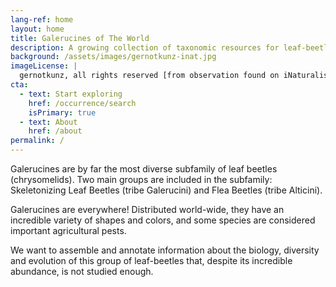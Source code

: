 ```yaml
---
lang-ref: home
layout: home
title: Galerucines of The World
description: A growing collection of taxonomic resources for leaf-beetles included in the Galerucinae subfamily (Galerucini + Alticini).
background: /assets/images/gernotkunz-inat.jpg
imageLicense: |
  gernotkunz, all rights reserved [from observation found on iNaturalist](https://www.inaturalist.org/observations/21695570)
cta:
  - text: Start exploring
    href: /occurrence/search
    isPrimary: true
  - text: About
    href: /about
permalink: /
---
```


Galerucines are by far the most diverse subfamily of leaf beetles (chrysomelids). Two main groups are included in the subfamily: Skeletonizing Leaf Beetles (tribe Galerucini) and Flea Beetles (tribe Alticini).

Galerucines are everywhere! Distributed world-wide, they have an incredible variety of shapes and colors, and some species are considered important agricultural pests.

We want to assemble and annotate information about the biology, diversity and evolution of this group of leaf-beetles that, despite its incredible abundance, is not studied enough.

